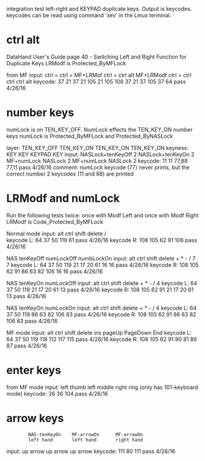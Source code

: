 integration test left-right and KEYPAD duplicate keys.  Output is keycodes.
keycodes can be read using command 'xev' in the Linux terminal.

# ctrl alt
DataHand User's Guide page 40 - Switching Left and Right Function for Duplicate Keys
LRModf is Protected_ByMFLock

from MF
input:      ctrl =  ctrl = MF+LRMof ctrl =  ctrl alt MF+LRModf ctrl =  ctrl ctrl ctrl alt
keycode:    37   21 37   21         105  21 105  108           37   21 37   105  37   64                    pass 4/26/16

# number keys 
numLock is on TEN_KEY_OFF.  NumLock effects the TEN_KEY_ON number keys
numLock is Protected_ByMFLock and Protected_ByNASLock

layer:                         TEN_KEY_OFF          TEN_KEY_ON             TEN_KEY_ON             TEN_KEY_ON
keyness:                       KEY                  KEY                    KEYPAD                 KEY
input:      NASLock+tenKeyOff  2  NASLock+tenKeyOn  2  MF+numLock NASLock  2  MF+numLock NASLock  2
keycode:                       11                   11                     77,88                  77,11     pass 4/26/16
comment:    numLock keycode (77) never prints, but the correct number 2 keycodes (11 and 88) are printed

# LRModf and numLock
Run the following tests twice: once with Modf Left and once with Modf Right
LRModf is Code_Protected_ByMFLock

Normal mode
input:      alt ctrl shift delete             /             
keycode L:  64  37   50    119                61                                pass 4/26/16
keycode R:  108 105  62    91                 106                               pass 4/26/16

NAS tenKeyOff                                               numLockOff  numbLockOn
input:      alt ctrl shift delete    +  *  -  /             7           7
keycode L:  64  37   50    119       21 17 20 61            16          16      pass 4/26/16
keycode R:  108 105  62    91        86 63 82 106           16          16      pass 4/26/16

NAS tenKeyOn numLockOff
input:      alt ctrl shift delete    +  *  -  /     4
keycode L:  64  37   50    119       21 17 20 61    13                          pass 4/26/16
keycode R:  108 105  62    91        21 17 20 61    13                          pass 4/26/16

NAS tenKeyOn numLockOn
input:      alt ctrl shift delete    +  *  -  /     4
keycode L:  64  37   50    119       86 63 82 106   83                          pass 4/26/16
keycode R:  108 105  62    91        86 63 82 106   83                          pass 4/26/16

MF mode
input:      alt ctrl shift delete   ins pageUp PageDown End 
keycode L:  64  37   50    119      118 112    117      115                     pass 4/26/16
keycode R:  108 105  62    91       90  81     89       87                      pass 4/26/16

# enter keys
from MF mode
input:      left thumb     left middle     right ring (only has 101-keyboard mode)
keycode:    36             36              104                                 pass 4/26/16

# arrow keys
            NAS-tenKeyOn    MF-arrowOn      MF-arrowOn
            left hand       left hand       right hand
input:      up arrow        up arrow        up arrow
keycode:    111             80              111                                 pass 4/26/16
